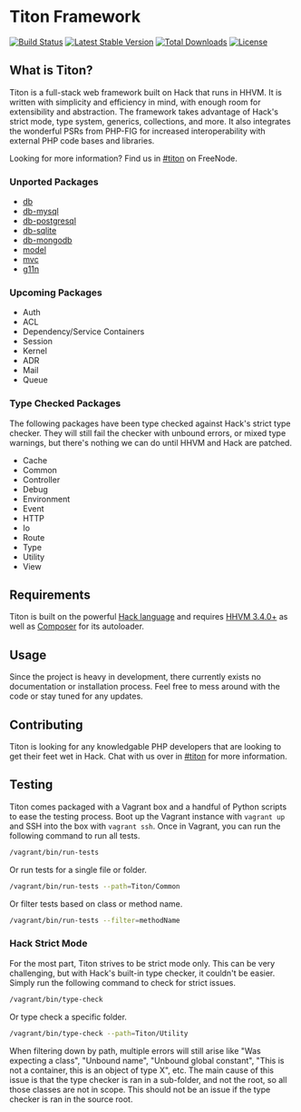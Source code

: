 # Titon Framework #
[![Build Status](https://travis-ci.org/titon/framework.png)](https://travis-ci.org/titon/framework)
[![Latest Stable Version](https://poser.pugx.org/titon/framework/version.svg)](https://packagist.org/packages/titon/framework)
[![Total Downloads](https://poser.pugx.org/titon/framework/downloads.svg)](https://packagist.org/packages/titon/framework)
[![License](https://poser.pugx.org/titon/framework/license.svg)](https://packagist.org/packages/titon/framework)

## What is Titon? ##

Titon is a full-stack web framework built on Hack that runs in HHVM. It is written with simplicity and efficiency in mind,
with enough room for extensibility and abstraction. The framework takes advantage of Hack's strict mode, type system,
generics, collections, and more. It also integrates the wonderful PSRs from PHP-FIG for increased interoperability
with external PHP code bases and libraries.

Looking for more information? Find us in [#titon](http://webchat.freenode.net/?channels=titon) on FreeNode.

### Unported Packages ###

* [db](https://github.com/titon/db)
* [db-mysql](https://github.com/titon/db-mysql)
* [db-postgresql](https://github.com/titon/db-postgresql)
* [db-sqlite](https://github.com/titon/db-sqlite)
* [db-mongodb](https://github.com/titon/db-mongodb)
* [model](https://github.com/titon/model)
* [mvc](https://github.com/titon/mvc)
* [g11n](https://github.com/titon/g11n)

### Upcoming Packages ###

* Auth
* ACL
* Dependency/Service Containers
* Session
* Kernel
* ADR
* Mail
* Queue

### Type Checked Packages ###

The following packages have been type checked against Hack's strict type checker.
They will still fail the checker with unbound errors, or mixed type warnings,
but there's nothing we can do until HHVM and Hack are patched.

* Cache
* Common
* Controller
* Debug
* Environment
* Event
* HTTP
* Io
* Route
* Type
* Utility
* View

## Requirements ##

Titon is built on the powerful [Hack language](http://hacklang.org/) and requires [HHVM 3.4.0+](http://hhvm.com/) 
as well as [Composer](http://getcomposer.org) for its autoloader.

## Usage ##

Since the project is heavy in development, there currently exists no documentation or installation process.
Feel free to mess around with the code or stay tuned for any updates.

## Contributing ##

Titon is looking for any knowledgable PHP developers that are looking to get their feet wet in Hack.
Chat with us over in [#titon](http://webchat.freenode.net/?channels=titon) for more information.

## Testing ##

Titon comes packaged with a Vagrant box and a handful of Python scripts to ease the testing process.
Boot up the Vagrant instance with `vagrant up` and SSH into the box with `vagrant ssh`.
Once in Vagrant, you can run the following command to run all tests.

```bash
/vagrant/bin/run-tests
```

Or run tests for a single file or folder.

```bash
/vagrant/bin/run-tests --path=Titon/Common
```

Or filter tests based on class or method name.

```bash
/vagrant/bin/run-tests --filter=methodName
```

### Hack Strict Mode ###

For the most part, Titon strives to be strict mode only. This can be very challenging, but with Hack's built-in type checker,
it couldn't be easier. Simply run the following command to check for strict issues.

```bash
/vagrant/bin/type-check
```

Or type check a specific folder.

```bash
/vagrant/bin/type-check --path=Titon/Utility
```

When filtering down by path, multiple errors will still arise like "Was expecting a class", "Unbound name",
"Unbound global constant", "This is not a container, this is an object of type X", etc. The main cause of this issue 
is that the type checker is ran in a sub-folder, and not the root, so all those classes are not in scope. 
This should not be an issue if the type checker is ran in the source root.
